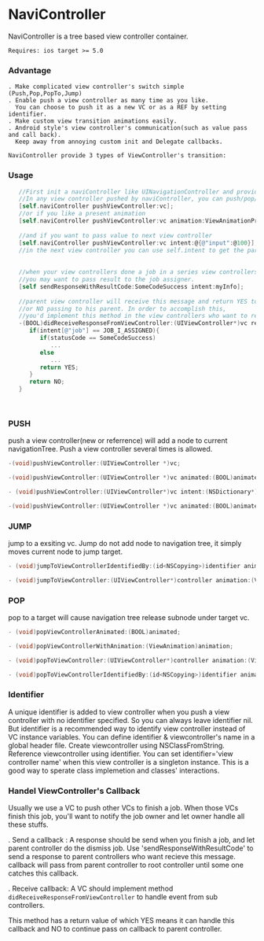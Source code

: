    NaviController
========================
   
   NaviController is a tree based view controller container.
   
    Requires: ios target >= 5.0
 
### Advantage
    . Make complicated view controller's switch simple (Push,Pop,PopTo,Jump)
    . Enable push a view controller as many time as you like.
      You can choose to push it as a new VC or as a REF by setting identifier.
    . Make custom view transition animations easily.
    . Android style's view controller's communication(such as value pass and call back).
      Keep away from annoying custom init and Delegate callbacks.
 
    NaviController provide 3 types of ViewController's transition:

### Usage
```ObjectiveC
   //First init a naviController like UINavigationController and provide a root view controller.
   //In any view controller pushed by naviController, you can push/pop/jump to other view controller
   [self.naviController pushViewController:vc];
   //or if you like a present animation
   [self.naviController pushViewController:vc animation:ViewAnimationPresent];
   
   //and if you want to pass value to next view controller
   [self.naviController pushViewController:vc intent:@{@"input":@100}];
   //in the next view controller you can use self.intent to get the params passed by previous view controller.
   
   
   //when your view controllers done a job in a series view controllers, 
   //you may want to pass result to the job assigner.
   [self sendResponseWithResultCode:SomeCodeSuccess intent:myInfo];
   
   //parent view controller will receive this message and return YES to consume the message, 
   //or NO passing to his parent. In order to accomplish this, 
   //you'd implement this method in the view controllers who want to receive these message.
   -(BOOL)didReceiveResponseFromViewController:(UIViewController*)vc resultStatus:(int)statusCode intent:(NSDictionary*)intent{
      if(intent[@"job"] == JOB_I_ASSIGNED){
         if(statusCode == SomeCodeSuccess)
            ...
         else
            ...
         return YES;
      }
      return NO;
   }

   

```

### PUSH 
   push a view controller(new or referrence) will add a node to current navigationTree. Push a view controller several times is allowed.
```ObjectiveC
-(void)pushViewController:(UIViewController *)vc;

-(void)pushViewController:(UIViewController *)vc animated:(BOOL)animated;

- (void)pushViewController:(UIViewController*)vc intent:(NSDictionary*)intent;

-(void)pushViewController:(UIViewController *)vc animated:(BOOL)animated intent:(NSDictionary *)intent;
```


### JUMP
jump to a exsiting vc. Jump do not add node to navigation tree, it simply moves current node to jump target.
```ObjectiveC
- (void)jumpToViewControllerIdentifiedBy:(id<NSCopying>)identifier animation:(ViewAnimation)animation intent:(NSDictionary*)intent;

- (void)jumpToViewController:(UIViewController*)controller animation:(ViewAnimation)animation intent:(NSDictionary *)intent;
```
### POP
pop to a target will cause navigation tree release subnode under target vc.
```ObjectiveC
- (void)popViewControllerAnimated:(BOOL)animated;

- (void)popViewControllerWithAnimation:(ViewAnimation)animation;

- (void)popToViewController:(UIViewController*)controller animation:(ViewAnimation)animation;

- (void)popToViewControllerIdentifiedBy:(id<NSCopying>)identifier animation:(ViewAnimation)animation;

```
 
 
### Identifier
   A unique identifier is added to view controller when you push a view controller with no identifier specified. So you can always leave identifier nil. But identifier is a recommended way to identify view controller instead of VC instance variables. You can define identifier & viewcontroller's name in a global header file. Create viewcontroller using NSClassFromString. Reference viewcontroller using identifier. You can set identifier='view controller name' when this view controller is a singleton instance. This is a good way to sperate class implemetion and classes' interactions.
 
### Handel ViewController's Callback
   Usually we use a VC to push other VCs to finish a job. When those VCs finish this job, you'll want to notify the job owner and let owner handle all these stuffs.
        
   . Send a callback : A response should be send when you finish a job, and let parent controller do the dismiss job.
                        Use 'sendResponseWithResultCode' to send a response to parent controllers who want recieve 
                        this message. callback will pass from parent controller to root controller until some one
                        catches this callback.
                        
   . Receive callback: A VC should implement method ```didReceiveResponseFromViewController``` to handle event from sub controllers.
    
   This method has a return value of which YES means it can handle this callback and NO to continue pass on callback to parent controller.

